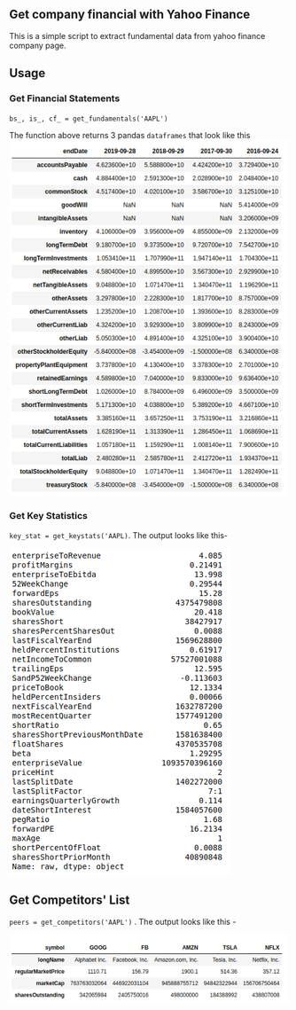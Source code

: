 ## Get company financial with Yahoo Finance

This is a simple script to extract fundamental data from yahoo finance company page.

## Usage
### Get Financial Statements
`bs_, is_, cf_ = get_fundamentals('AAPL')`

The function above returns 3 pandas `dataframes` that look like this
!['statement'](screenshots/screenshot.png)


### Get Key Statistics
`key_stat = get_keystats('AAPL)`. The output looks like this-

!['keystats'](screenshots/screenshot2.png)

## Get Competitors' List

`peers = get_competitors('AAPL')` . The output looks like this -

!['keystats'](screenshots/screenshot3.png)
